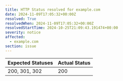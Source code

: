```yaml
---
title: HTTP Status resolved for example.com
date: 2024-11-09T17:05:32+00:00Z
resolved: True
resolvedWhen: 2024-11-09T17:05:32+00:00Z
resolvedStartTime: 2024-10-25T21:09:43.191474+00:00
severity: notice
affected:
  - example.com
section: issue
---
```


| Expected Statuses | Actual Status  |
|-------------------|----------------|
| 200, 301, 302 | 200 |
